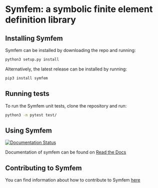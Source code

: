 # Symfem: a symbolic finite element definition library

## Installing Symfem
Symfem can be installed by downloading the repo and running:

```bash
python3 setup.py install
```

Alternatively, the latest release can be installed by running:

```bash
pip3 install symfem
```

## Running tests
To run the Symfem unit tests, clone the repository and run:

```bash
python3 -m pytest test/
```

## Using Symfem
[![Documentation Status](https://readthedocs.org/projects/symfem/badge/?version=latest)](https://symfem.readthedocs.io/en/latest/?badge=latest)

Documentation of symfem can be found on [Read the Docs](https://symfem.readthedocs.io/en/latest/)

## Contributing to Symfem
You can find information about how to contribute to Symfem [here](CONTRIBUTING.md)
